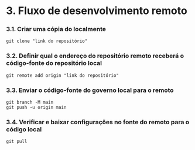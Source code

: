 # 3. Fluxo de desenvolvimento remoto

### 3.1. Criar uma cópia do localmente
```
git clone "link do repositório"
```
### 3.2. Definir qual o endereço do repositório remoto receberá o código-fonte do repositório local
```
git remote add origin "link do repositório"
```

### 3.3. Enviar o código-fonte do governo local para o remoto
```
git branch -M main
git push -u origin main
```

### 3.4. Verificar e baixar configurações no fonte do remoto para o código local
```
git pull
